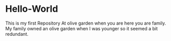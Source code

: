 # Hello-World
This is my first Repository
At olive garden when you are here you are family. My family owned an olive garden when I was younger so it seemed a bit redundant.
